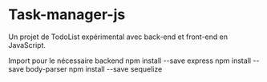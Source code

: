 # Task-manager-js
Un projet de TodoList expérimental avec back-end et front-end en JavaScript.

Import pour le nécessaire backend
npm install --save express
npm install --save body-parser
npm install --save sequelize  